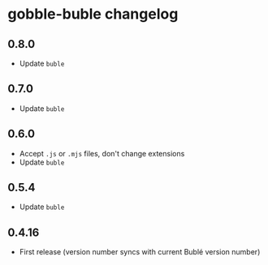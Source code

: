 # gobble-buble changelog

## 0.8.0

* Update `buble`

## 0.7.0

* Update `buble`

## 0.6.0

* Accept `.js` or `.mjs` files, don't change extensions
* Update `buble`

## 0.5.4

* Update `buble`

## 0.4.16

* First release (version number syncs with current Bublé version number)
